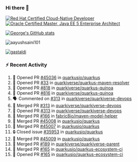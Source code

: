 ### Hi there 👋

<!--START_SECTION:badges-->
[![Red Hat Certified Cloud-Native Developer](https://images.credly.com/size/110x110/images/12ef4e4e-3d8d-4caf-9ab1-858c5bcb9619/image.png)](http://www.credly.com/badges/b6402e31-0894-48e6-b488-e2e551dcc809 "Red Hat Certified Cloud-Native Developer")
[![Oracle Certified Master, Java EE 5 Enterprise Architect](https://images.credly.com/size/110x110/images/1fa3549c-674c-4779-b3d6-d7d64eac2c23/Oracle-Certification-badge_OC-Master.png)](http://www.credly.com/badges/2565574e-b81d-410e-ab7d-24666ddcbe00 "Oracle Certified Master, Java EE 5 Enterprise Architect")
<!--END_SECTION:badges-->

[![George's GitHub stats](https://github-readme-stats.vercel.app/api?username=gastaldi&show=reviews,prs_merged&hide=contribs,prs&theme=transparent&show_icons=true)](https://github.com/anuraghazra/github-readme-stats)

<p align="left"> <img src="https://komarev.com/ghpvc/?username=gastaldi&label=Profile%20views&color=0e75b6&style=for-the-badge" alt="aayushsaini101" /> </p>

<p align="left"> <a href="https://github.com/ryo-ma/github-profile-trophy"><img src="https://github-profile-trophy.vercel.app/?username=gastaldi" alt="gastaldi" /></a> </p>

### :zap: Recent Activity

<!--START_SECTION:activity-->
1. 💪 Opened PR [#45036](https://github.com/quarkusio/quarkus/pull/45036) in [quarkusio/quarkus](https://github.com/quarkusio/quarkus)
2. 💪 Opened PR [#33](https://github.com/quarkiverse/quarkus-maven-resolver/pull/33) in [quarkiverse/quarkus-maven-resolver](https://github.com/quarkiverse/quarkus-maven-resolver)
3. 💪 Opened PR [#818](https://github.com/quarkiverse/quarkus-quinoa/pull/818) in [quarkiverse/quarkus-quinoa](https://github.com/quarkiverse/quarkus-quinoa)
4. 💪 Opened PR [#816](https://github.com/quarkiverse/quarkus-quinoa/pull/816) in [quarkiverse/quarkus-quinoa](https://github.com/quarkiverse/quarkus-quinoa)
5. 🗣 Commented on [#313](https://github.com/quarkiverse/quarkiverse-devops/pull/313#issuecomment-2531563185) in [quarkiverse/quarkiverse-devops](https://github.com/quarkiverse/quarkiverse-devops)
6. 🎉 Merged PR [#313](https://github.com/quarkiverse/quarkiverse-devops/pull/313) in [quarkiverse/quarkiverse-devops](https://github.com/quarkiverse/quarkiverse-devops)
7. 💪 Opened PR [#313](https://github.com/quarkiverse/quarkiverse-devops/pull/313) in [quarkiverse/quarkiverse-devops](https://github.com/quarkiverse/quarkiverse-devops)
8. 🎉 Merged PR [#166](https://github.com/fabric8io/maven-model-helper/pull/166) in [fabric8io/maven-model-helper](https://github.com/fabric8io/maven-model-helper)
9. 🎉 Merged PR [#45008](https://github.com/quarkusio/quarkus/pull/45008) in [quarkusio/quarkus](https://github.com/quarkusio/quarkus)
10. 🎉 Merged PR [#45007](https://github.com/quarkusio/quarkus/pull/45007) in [quarkusio/quarkus](https://github.com/quarkusio/quarkus)
11. 🔒 Closed issue [#35953](https://github.com/quarkusio/quarkus/issues/35953) in [quarkusio/quarkus](https://github.com/quarkusio/quarkus)
12. 🎉 Merged PR [#45009](https://github.com/quarkusio/quarkus/pull/45009) in [quarkusio/quarkus](https://github.com/quarkusio/quarkus)
13. 🎉 Merged PR [#189](https://github.com/quarkiverse/quarkiverse-parent/pull/189) in [quarkiverse/quarkiverse-parent](https://github.com/quarkiverse/quarkiverse-parent)
14. 🎉 Merged PR [#165](https://github.com/quarkusio/quarkus-ecosystem-ci/pull/165) in [quarkusio/quarkus-ecosystem-ci](https://github.com/quarkusio/quarkus-ecosystem-ci)
15. 💪 Opened PR [#165](https://github.com/quarkusio/quarkus-ecosystem-ci/pull/165) in [quarkusio/quarkus-ecosystem-ci](https://github.com/quarkusio/quarkus-ecosystem-ci)
<!--END_SECTION:activity-->
